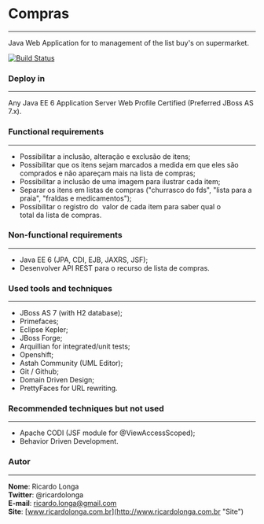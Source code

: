 # Compras  
---

Java Web Application for to management of the list buy's on supermarket.

[![Build Status](https://travis-ci.org/ricardolonga/compras.png?branch=master)](https://travis-ci.org/ricardolonga/compras)

### Deploy in 
---
Any Java EE 6 Application Server Web Profile Certified (Preferred JBoss AS 7.x).

### Functional requirements
---
* Possibilitar a inclusão, alteração e exclusão de itens;  
* Possibilitar que os itens sejam marcados a medida em que eles são comprados e não apareçam mais na lista de compras;  
* Possibilitar a inclusão de uma imagem para ilustrar cada item;   
* Separar os itens em listas de compras ("churrasco do fds", "lista para a praia", "fraldas e medicamentos");  
* Possibilitar o registro do  valor de cada item para saber qual o total da lista de compras.  


### Non-functional requirements
---
* Java EE 6 (JPA, CDI, EJB, JAX­RS, JSF);
* Desenvolver API REST para o recurso de lista de compras.

### Used tools and techniques
---
* JBoss AS 7 (with H2 database);
* Primefaces;
* Eclipse Kepler;
* JBoss Forge;
* Arquillian for integrated/unit tests;
* Openshift;
* Astah Community (UML Editor);
* Git / Github;
* Domain Driven Design;
* PrettyFaces for URL rewriting.

### Recommended techniques but not used
---
* Apache CODI (JSF module for @ViewAccessScoped);
* Behavior Driven Development.

### Autor
---

**Nome**: Ricardo Longa  
**Twitter**: @ricardolonga  
**E-mail**: [ricardo.longa@gmail.com](mailto://ricardo.longa@gmail.com)  
**Site**: [www.ricardolonga.com.br](http://www.ricardolonga.com.br "Site")  
